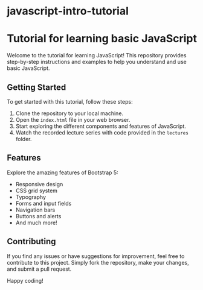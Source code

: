 # javascript-intro-tutorial
# Tutorial for learning basic JavaScript

Welcome to the tutorial for learning JavaScript! This repository provides step-by-step instructions and examples to help you understand and use basic JavaScript. 

## Getting Started

To get started with this tutorial, follow these steps:

1. Clone the repository to your local machine.
2. Open the `index.html` file in your web browser.
3. Start exploring the different components and features of JavaScript.
4. Watch the recorded lecture series with code provided in the `lectures` folder.
   
## Features

Explore the amazing features of Bootstrap 5:

- Responsive design
- CSS grid system
- Typography
- Forms and input fields
- Navigation bars
- Buttons and alerts
- And much more!

## Contributing

If you find any issues or have suggestions for improvement, feel free to contribute to this project. Simply fork the repository, make your changes, and submit a pull request.

Happy coding! 

